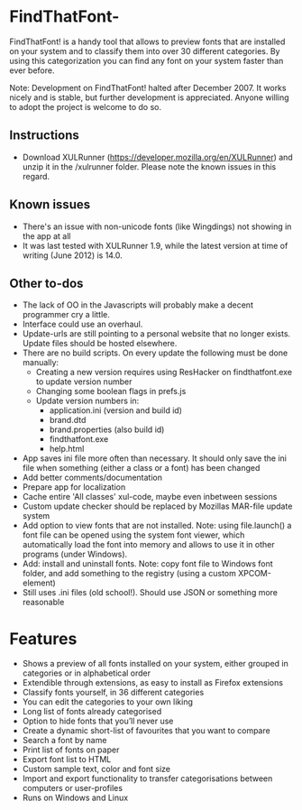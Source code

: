 FindThatFont-
=============

FindThatFont! is a handy tool that allows to preview fonts that are installed on your system and to classify them into over 30 different categories. By using this categorization you can find any font on your system faster than ever before.

Note: Development on FindThatFont! halted after December 2007. It works nicely and is stable, but further development is appreciated. Anyone willing to adopt the project is welcome to do so.

Instructions
------------
- Download XULRunner (https://developer.mozilla.org/en/XULRunner) and unzip it in the /xulrunner folder. Please note the known issues in this regard.

Known issues
-------------
- There's an issue with non-unicode fonts (like Wingdings) not showing in the app at all
- It was last tested with XULRunner 1.9, while the latest version at time of writing (June 2012) is 14.0.

Other to-dos
-------------
- The lack of OO in the Javascripts will probably make a decent programmer cry a little.
- Interface could use an overhaul.
- Update-urls are still pointing to a personal website that no longer exists. Update files should be hosted elsewhere.
- There are no build scripts. On every update the following must be done manually:
  - Creating a new version requires using ResHacker on findthatfont.exe to update version number
  - Changing some boolean flags in prefs.js
  - Update version numbers in:
     - application.ini (version and build id)
     - brand.dtd
     - brand.properties (also build id)
     - findthatfont.exe
     - help.html
- App saves ini file more often than necessary. It should only save the ini file when something (either a class or a font) has been changed
- Add better comments/documentation
- Prepare app for localization
- Cache entire 'All classes' xul-code, maybe even inbetween sessions
- Custom update checker should be replaced by Mozillas MAR-file update system
- Add option to view fonts that are not installed. Note: using file.launch() a font file can be opened using the system font viewer, which automatically load the font into memory and allows to use it in other programs (under Windows).
- Add: install and uninstall fonts. Note: copy font file to Windows font folder, and add something to the registry (using a custom XPCOM-element)
- Still uses .ini files (old school!). Should use JSON or something more reasonable

Features
========

- Shows a preview of all fonts installed on your system, either grouped in categories or in alphabetical order
- Extendible through extensions, as easy to install as Firefox extensions
- Classify fonts yourself, in 36 different categories
- You can edit the categories to your own liking
- Long list of fonts already categorised
- Option to hide fonts that you’ll never use
- Create a dynamic short-list of favourites that you want to compare
- Search a font by name
- Print list of fonts on paper
- Export font list to HTML
- Custom sample text, color and font size
- Import and export functionality to transfer categorisations between computers or user-profiles
- Runs on Windows and Linux
